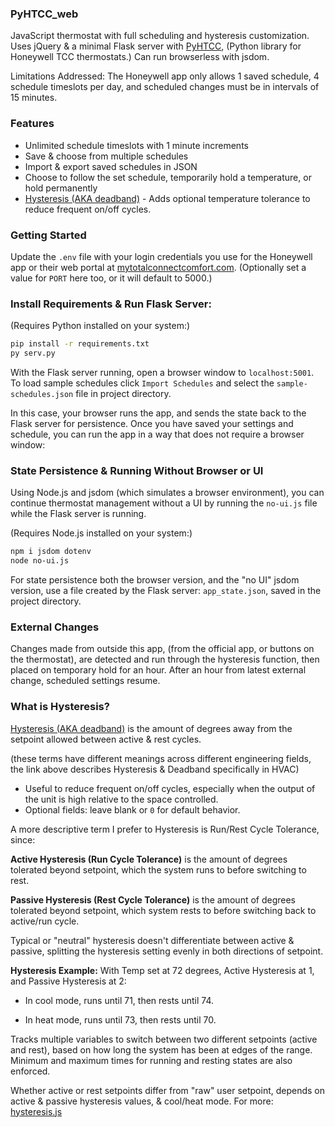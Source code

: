 ### PyHTCC_web
JavaScript thermostat with full scheduling and hysteresis customization. Uses jQuery & a minimal Flask server with [PyHTCC](https://github.com/csm10495/pyhtcc), (Python library for Honeywell TCC thermostats.) Can run browserless with jsdom.

Limitations Addressed: The Honeywell app only allows 1 saved schedule, 4 schedule timeslots per day, and scheduled changes must be in intervals of 15 minutes.

### Features
- Unlimited schedule timeslots with 1 minute increments
- Save & choose from multiple schedules
- Import & export saved schedules in JSON
- Choose to follow the set schedule, temporarily hold a temperature, or hold permanently
- [Hysteresis (AKA deadband)](#what-is-hysteresis) - Adds optional temperature tolerance to reduce frequent on/off cycles.

### Getting Started
Update the `.env` file with your login credentials you use for the Honeywell app or their web portal at [mytotalconnectcomfort.com](https://mytotalconnectcomfort.com/). (Optionally set a value for `PORT` here too, or it will default to 5000.)

### Install Requirements & Run Flask Server:
(Requires Python installed on your system:)
```bash
pip install -r requirements.txt
py serv.py
```

With the Flask server running, open a browser window to `localhost:5001`. To load sample schedules click `Import Schedules` and select the `sample-schedules.json` file in project directory.

In this case, your browser runs the app, and sends the state back to the Flask server for persistence. Once you have saved your settings and schedule, you can run the app in a way that does not require a browser window:

### State Persistence & Running Without Browser or UI
Using Node.js and jsdom (which simulates a browser environment), you can continue thermostat management without a UI by running the `no-ui.js` file while the Flask server is running.

(Requires Node.js installed on your system:)
```bash
npm i jsdom dotenv
node no-ui.js
```

For state persistence both the browser version, and the "no UI" jsdom version, use a file created by the Flask server: `app_state.json`, saved in the project directory.

### External Changes
Changes made from outside this app, (from the official app, or buttons on the thermostat), are detected and run through the hysteresis function, then placed on temporary hold for an hour. After an hour from latest external change, scheduled settings resume.

### What is Hysteresis?
<a href="https://search.brave.com/search?q=hvac+deadband+hysteresis&source=web&summary=1&summary_og=391a2b9ee4a6faf7cb0377">Hysteresis (AKA deadband)</a> is the amount of degrees away from the setpoint allowed between active & rest cycles.

(these terms have different meanings across different engineering fields, the link above describes Hysteresis & Deadband specifically in HVAC)

- Useful to reduce frequent on/off cycles, especially when the output of the unit is high relative to the space controlled.
- Optional fields: leave blank or `0` for default behavior.

A more descriptive term I prefer to Hysteresis is Run/Rest Cycle Tolerance, since:

**Active Hysteresis (Run Cycle Tolerance)** is the amount of degrees tolerated beyond setpoint, which the system runs to before switching to rest.

**Passive Hysteresis (Rest Cycle Tolerance)** is the amount of degrees tolerated beyond setpoint, which system rests to before switching back to active/run cycle.

Typical or "neutral" hysteresis doesn't differentiate between active & passive, splitting the hysteresis setting evenly in both directions of setpoint.

**Hysteresis Example:**  With Temp set at 72 degrees, Active Hysteresis at 1, and Passive Hysteresis at 2:

- In cool mode, runs until 71, then rests until 74.

- In heat mode, runs until 73, then rests until 70.

Tracks multiple variables to switch between two different setpoints (active and rest), based on how long the system has been at edges of the range. Minimum and maximum times for running and resting states are also enforced.

Whether active or rest setpoints differ from "raw" user setpoint, depends on active & passive hysteresis values, & cool/heat mode. For more: [hysteresis.js](static/hysteresis.js)
